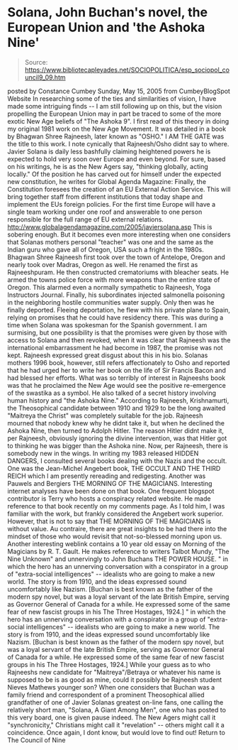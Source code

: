# Solana, John Buchan's novel, the European Union and 'the Ashoka Nine'

> Source: https://www.bibliotecapleyades.net/SOCIOPOLITICA/esp_sociopol_council9_09.htm

posted by Constance Cumbey
Sunday, May 15, 2005
from CumbeyBlogSpot Website
In researching some of the ties and similarities of vision, I have made some intriguing finds -- I am still following up on this, but the vision propelling the European Union may in part be traced to some of the more exotic New Age beliefs of "The Ashoka 9". I first read of this theory in doing my original 1981 work on the New Age Movement. It was detailed in a book by Bhagwan Shree Rajneesh, later known as "OSHO."
I AM THE GATE was the title to this work. I note cynically that Rajneesh/Osho didnt say to where. Javier Solana is daily less bashfully claiming heightened powers he is expected to hold very soon over Europe and even beyond. For sure, based on his writings, he is as the New Agers say, "thinking globally, acting locally." Of the position he has carved out for himself under the expected new constitution, he writes for Global Agenda Magazine:
Finally, the Constitution foresees the creation of an EU External Action Service. This will bring together staff from different institutions that today shape and implement the EUs foreign policies. For the first time Europe will have a single team working under one roof and answerable to one person responsible for the full range of EU external relations. http://www.globalagendamagazine.com/2005/javiersolana.asp
This is sobering enough. But it becomes even more interesting when one considers that Solanas mothers personal "teacher" was one and the same as the Indian guru who gave all of Oregon, USA such a fright in the 1980s. Bhagwan Shree Rajneesh first took over the town of Antelope, Oregon and nearly took over Madras, Oregon as well. He renamed the first as Rajneeshpuram. He then constructed crematoriums with bleacher seats. He armed the towns police force with more weapons than the entire state of Oregon.
This alarmed even a normally sympathetic to Rajneesh, Yoga Instructors Journal. Finally, his subordinates injected salmonella poisoning in the neighboring hostile communities water supply. Only then was he finally deported. Fleeing deportation, he flew with his private plane to Spain, relying on promises that he could have residency there. This was during a time when Solana was spokesman for the Spanish government. I am surmising, but one possibility is that the promises were given by those with access to Solana and then revoked, when it was clear that Rajneesh was the international embarrassment he had become in 1987, the promise was not kept.
Rajneesh expressed great disgust about this in his bio. Solanas mothers 1996 book, however, still refers affectionately to Osho and reported that he had urged her to write her book on the life of Sir Francis Bacon and had blessed her efforts. What was so terribly of interest in Rajneeshs book was that he proclaimed the New Age would see the positive re-emergence of the swastika as a symbol. He also talked of a secret history involving human history and "the Ashoka Nine." According to Rajneesh, Krishnamurti, the Theosophical candidate between 1910 and 1929 to be the long awaited "Maitreya the Christ" was completely suitable for the job.
Rajneesh mourned that nobody knew why he didnt take it, but when he declined the Ashoka Nine, then turned to Adolph Hitler. The reason Hitler didnt make it, per Rajneesh, obviously ignoring the divine intervention, was that Hitler got to thinking he was bigger than the Ashoka nine. Now, per Rajneesh, there is somebody new in the wings. In writing my 1983 released HIDDEN DANGERS, I consulted several books dealing with the Nazis and the occult. One was the Jean-Michel Angebert book, THE OCCULT AND THE THIRD REICH which I am presently rereading and redigesting. Another was Pauwels and Bergiers THE MORNING OF THE MAGICIANS. Interesting internet analyses have been done on that book. One frequent blogspot contributor is Terry who hosts a conspiracy related website.
He made reference to that book recently on my comments page. As I told him, I was familiar with the work, but frankly considered the Angebert work superior. However, that is not to say that THE MORNING OF THE MAGICIANS is without value. Au contraire, there are great insights to be had there into the mindset of those who would revisit that not-so-blessed morning upon us.
Another interesting weblink contains a 10 year old essay on Morning of the Magicians by R. T. Gault. He makes reference to writers Talbot Mundy, "The Nine Unknown" and unnervingly to John Buchans THE POWER HOUSE.
" in which the hero has an unnerving conversation with a conspirator in a group of "extra-social intelligences" -- idealists who are going to make a new world. The story is from 1910, and the ideas expressed sound uncomfortably like Nazism. [Buchan is best known as the father of the modern spy novel, but was a loyal servant of the late British Empire, serving as Governor General of Canada for a while. He expressed some of the same fear of new fascist groups in his The Three Hostages, 1924.]
" in which the hero has an unnerving conversation with a conspirator in a group of "extra-social intelligences" -- idealists who are going to make a new world. The story is from 1910, and the ideas expressed sound uncomfortably like Nazism.
[Buchan is best known as the father of the modern spy novel, but was a loyal servant of the late British Empire, serving as Governor General of Canada for a while. He expressed some of the same fear of new fascist groups in his The Three Hostages, 1924.]
While your guess as to who Rajneeshs new candidate for "Maitreya"/Betraya or whatever his name is supposed to be is as good as mine, could it possibly be Rajneesh student Nieves Mathews younger son? When one considers that Buchan was a family friend and correspondent of a prominent Theosophical allied grandfather of one of Javier Solanas greatest on-line fans, one calling the relatively short man, "Solana, A Giant Among Men", one who has posted to this very board, one is given pause indeed. The New Agers might call it "synchronicity," Christians might call it "revelation" -- others might call it a coincidence.
Once again, I dont know, but would love to find out!
Return to The Council of Nine
